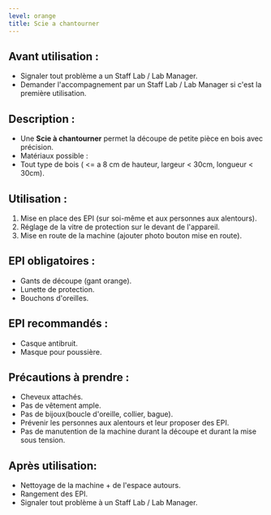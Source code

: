 ```yaml
---
level: orange
title: Scie a chantourner
---
```


## Avant utilisation : 

- Signaler tout problème a un Staff Lab / Lab Manager.
- Demander l'accompagnement par un Staff Lab / Lab Manager si c'est la première utilisation.

## Description : 

- Une **Scie à chantourner** permet la découpe de petite pièce en bois avec précision.
- Matériaux possible : 
- Tout type de bois ( <= a 8 cm de hauteur, largeur < 30cm, longueur < 30cm).

## Utilisation : 

1. Mise en place des EPI (sur soi-même et aux personnes aux alentours). 
2. Réglage de la vitre de protection sur le devant de l'appareil. 
3. Mise en route de la machine (ajouter photo bouton mise en route). 

## EPI obligatoires : 

- Gants de découpe (gant orange).
- Lunette de protection.
- Bouchons d'oreilles.

## EPI recommandés : 

- Casque antibruit.
- Masque pour poussière.

## Précautions à prendre : 

- Cheveux attachés.
- Pas de vêtement ample.
- Pas de bijoux(boucle d'oreille, collier, bague).
- Prévenir les personnes aux alentours et leur proposer des EPI.
- Pas de manutention de la machine durant la découpe et durant la mise sous tension.

## Après utilisation: 

- Nettoyage de la machine + de l'espace autours.
- Rangement des EPI.
- Signaler tout problème à un Staff Lab / Lab Manager.
